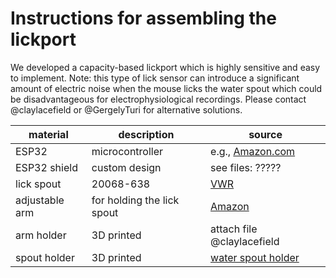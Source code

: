 # Instructions for assembling the lickport

We developed a capacity-based lickport which is highly sensitive and easy to implement. Note: this type of lick sensor can introduce a significant amount of electric noise when the mouse licks the water spout which could be disadvantageous for electrophysiological recordings. Please contact @claylacefield or @GergelyTuri for alternative solutions. 

| material | description | source |
| -------- | ----------- | ------ | 
|ESP32 | microcontroller | e.g., [Amazon.com](https://www.amazon.com/s?k=ESP32&crid=ZCZ3J597DJO9&sprefix=esp32%2Caps%2C94&ref=nb_sb_noss_1)|
|ESP32 shield| custom design | see files: ????? |
| lick spout | 20068-638 | [VWR](https://us.vwr.com/store/) |
|adjustable arm| for holding the lick spout | [Amazon](https://www.amazon.com/Magnetic-Adjustable-Indicator-Holder-Digital/dp/B00L5T2ZA8) |
|arm holder| 3D printed| attach file @claylacefield|
|spout holder| 3D printed | [water spout holder](water%20spout%20holder%20for%2016%20needle.stl) |